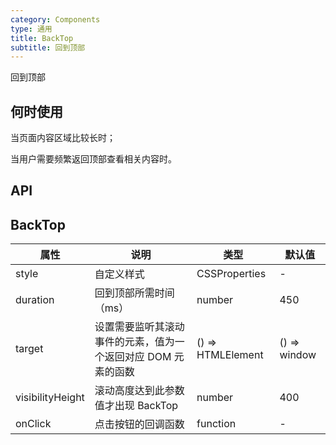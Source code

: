 ```yaml
---
category: Components
type: 通用
title: BackTop
subtitle: 回到顶部
---
```


回到顶部

## 何时使用

当页面内容区域比较长时；

当用户需要频繁返回顶部查看相关内容时。

## API

## BackTop

| 属性 | 说明 | 类型 | 默认值 |
| --- | ---  | --- | ---   |
| style | 自定义样式 | CSSProperties | - |
| duration | 回到顶部所需时间（ms） | number | 450 |
| target | 设置需要监听其滚动事件的元素，值为一个返回对应 DOM 元素的函数 | () => HTMLElement | () => window |
| visibilityHeight | 滚动高度达到此参数值才出现 BackTop | number | 400 |
| onClick | 点击按钮的回调函数 | function | - |
